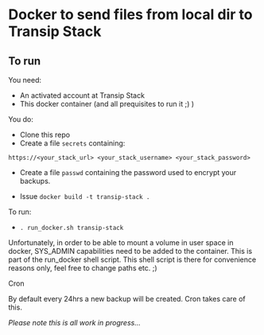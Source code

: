 # Docker to send files from local dir to Transip Stack

## To run

You need:
* An activated account at Transip Stack
* This docker container (and all prequisites to run it ;) )

You do:
* Clone this repo
* Create a file `secrets` containing:
    
```
https://<your_stack_url> <your_stack_username> <your_stack_password>
```

* Create a file `passwd` containing the password used to encrypt your backups.

* Issue `docker build -t transip-stack .`



To run:
* `. run_docker.sh transip-stack`


Unfortunately, in order to be able to mount a volume in user space in docker, SYS_ADMIN capabilities need to be added to the container. This is part of the run_docker shell script. This shell script is there for convenience reasons only, feel free to change paths etc. ;)

Cron

By default every 24hrs a new backup will be created. Cron takes care of this.

_Please note this is all work in progress..._
